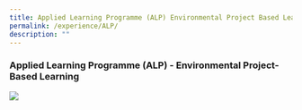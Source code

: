 ```yaml
---
title: Applied Learning Programme (ALP) Environmental Project Based Learning
permalink: /experience/ALP/
description: ""
---
```

### **Applied Learning Programme (ALP) - Environmental Project-Based Learning**

![](/images/alp.jpg)
